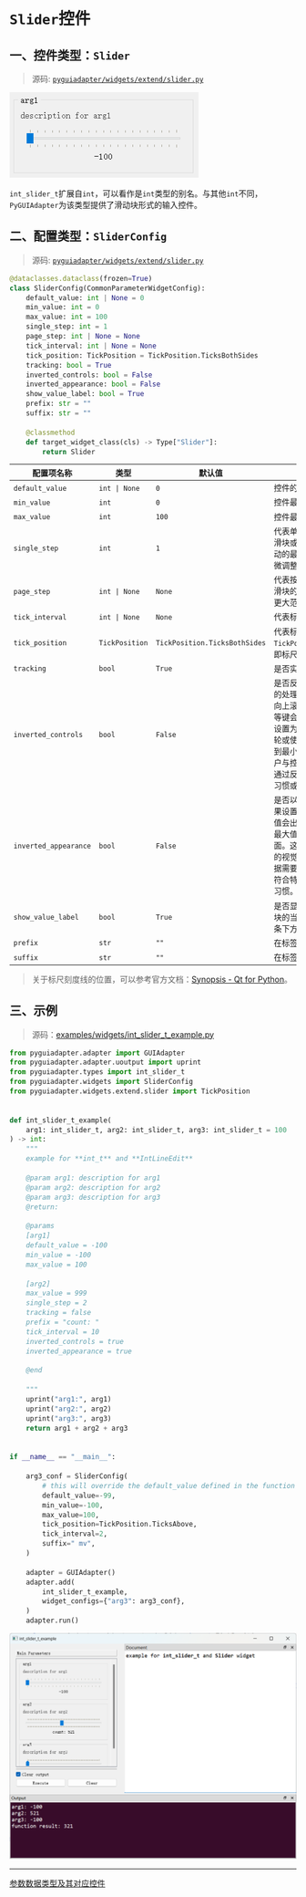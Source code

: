 # `Slider`控件

## 一、控件类型：`Slider`

> 源码: [`pyguiadapter/widgets/extend/slider.py`]()

<img src="../images/int_slider_t.png" />

`int_slider_t`扩展自`int`，可以看作是`int`类型的别名。与其他`int`不同，`PyGUIAdapter`为该类型提供了滑动块形式的输入控件。

## 二、配置类型：`SliderConfig`

> 源码: [`pyguiadapter/widgets/extend/slider.py`]()

```python
@dataclasses.dataclass(frozen=True)
class SliderConfig(CommonParameterWidgetConfig):
    default_value: int | None = 0
    min_value: int = 0
    max_value: int = 100
    single_step: int = 1
    page_step: int | None = None
    tick_interval: int | None = None
    tick_position: TickPosition = TickPosition.TicksBothSides
    tracking: bool = True
    inverted_controls: bool = False
    inverted_appearance: bool = False
    show_value_label: bool = True
    prefix: str = ""
    suffix: str = ""

    @classmethod
    def target_widget_class(cls) -> Type["Slider"]:
        return Slider

```

| 配置项名称            | 类型           | 默认值                        | 说明                                                         |
| --------------------- | -------------- | ----------------------------- | ------------------------------------------------------------ |
| `default_value`       | `int \| None`  | `0`                           | 控件的默认值，默认为`0`。                                    |
| `min_value`           | `int`          | `0`                           | 控件最大值，默认为`0。`                                      |
| `max_value`           | `int`          | `100`                         | 控件最小值，默认为`100。`                                    |
| `single_step`         | `int`          | `1`                           | 代表单步长，即当用户通过点击滑块或按左右方向键时，滑块移动的最小距离。这是用户进行细微调整时使用的步长。 |
| `page_step`           | `int \| None`  | `None`                        | 代表按`Page Up`或`Page Down`键时滑块的变化值。这是用户在需要更大范围的调整时使用的步长。 |
| `tick_interval`       | `int \| None`  | `None`                        | 代表标尺刻度线的间隔。                                       |
| `tick_position`       | `TickPosition` | `TickPosition.TicksBothSides` | 代表标尺刻度线的位置，默认为`TickPosition.TicksBothSides`，即标尺两边都显示刻度线。 |
| `tracking`            | `bool`         | `True`                        | 是否实时追踪滑块拖动事件。                                   |
| `inverted_controls`   | `bool`         | `False`                       | 是否反转控件的滚轮和按键事件的处理方式。如果设置为`False`，向上滚动鼠标滚轮或使用`Page Up`等键会将值增加到最大值。如果设置为`True`，则向上滚动鼠标滚轮或使用`Page Up`等键会将值减小到最小值。这个属性主要影响用户与控件的交互方式，允许用户通过反转控制来适应不同的操作习惯或满足特定的功能需求。 |
| `inverted_appearance` | `bool`         | `False`                       | 是否以倒置的方式显示外观。如果设置为`True`，则最小值和最大值会出现在它们相反的位置，即最大值在最前面，最小值在最后面。这个属性主要用于控制控件的视觉表现，使得开发者可以根据需要调整控件的显示方式，以符合特定的用户界面设计或使用习惯。 |
| `show_value_label`    | `bool`         | `True`                        | 是否显示在单独的标签中显示滑块的当前值，该标签一般在滑动条下方。 |
| `prefix`              | `str`          | `""`                          | 在标签中显示的值的前缀。                                     |
| `suffix`              | `str`          | `""`                          | 在标签中显示的值的后缀。                                     |



> 关于标尺刻度线的位置，可以参考官方文档：[Synopsis - Qt for Python](https://doc.qt.io/qtforpython-6/PySide6/QtWidgets/QSlider.html#PySide6.QtWidgets.QSlider.TickPosition)。



## 三、示例

> 源码：[examples/widgets/int_slider_t_example.py]()

```python
from pyguiadapter.adapter import GUIAdapter
from pyguiadapter.adapter.uoutput import uprint
from pyguiadapter.types import int_slider_t
from pyguiadapter.widgets import SliderConfig
from pyguiadapter.widgets.extend.slider import TickPosition


def int_slider_t_example(
    arg1: int_slider_t, arg2: int_slider_t, arg3: int_slider_t = 100
) -> int:
    """
    example for **int_t** and **IntLineEdit**

    @param arg1: description for arg1
    @param arg2: description for arg2
    @param arg3: description for arg3
    @return:

    @params
    [arg1]
    default_value = -100
    min_value = -100
    max_value = 100

    [arg2]
    max_value = 999
    single_step = 2
    tracking = false
    prefix = "count: "
    tick_interval = 10
    inverted_controls = true
    inverted_appearance = true

    @end

    """
    uprint("arg1:", arg1)
    uprint("arg2:", arg2)
    uprint("arg3:", arg3)
    return arg1 + arg2 + arg3


if __name__ == "__main__":

    arg3_conf = SliderConfig(
        # this will override the default_value defined in the function signature
        default_value=-99,
        min_value=-100,
        max_value=100,
        tick_position=TickPosition.TicksAbove,
        tick_interval=2,
        suffix=" mv",
    )

    adapter = GUIAdapter()
    adapter.add(
        int_slider_t_example,
        widget_configs={"arg3": arg3_conf},
    )
    adapter.run()

```

<img src="../images/int_slider_t_example.png" />

---

[参数数据类型及其对应控件](widgets/types_and_widgets.md)